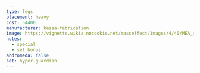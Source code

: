 ```yaml
---
type: legs
placement: heavy
cost: 54400
manufacturer: kassa-fabrication
image: https://vignette.wikia.nocookie.net/masseffect/images/4/40/MEA_HyperGuardian_Legs.png/revision/latest/scale-to-width-down/350?cb=20180505031245
notes:
  - special
  - set_bonus
andromeda: false
set: hyper-guardian
---
```

